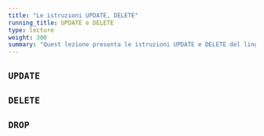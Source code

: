 ```yaml
---
title: "Le istruzioni UPDATE, DELETE"
running_title: UPDATE e DELETE
type: lecture
weight: 300
summary: "Quest lezione presenta le istruzioni UPDATE e DELETE del linguaggio SQL. UPDATE permette di modificare il valore di attributi in tuple esistenti. DELETE permette di cancellare tuple che soddisfano ad una certa condizione."
---
```


## `UPDATE`

## `DELETE`

## `DROP`